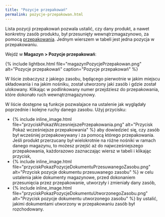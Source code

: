 ```yaml
---
title: "Pozycje przepakowań"
permalink: pozycje-przepakowan.html
---
```


Lista pozycji przepakowań pozwala ustalić, czy dany produkt, a nawet konkretny zasób produktu, był przesunięty wewnątrzmagazynowo, za pomocą [przepakowania](/przepakowania). Jednym wierszem w tabeli jest jedna pozycja w przepakowaniu.

Wejdź w **Magazyn > Pozycje przepakowań**:

{% include lightbox.html file="magazynPozycjePrzepakowan.png" alt="Pozycje przepakowań" caption="Pozycje przepakowań" %}

W liście zobaczysz z jakiego zasobu, będącego pierwotnie w jakim miejscu składowania i na jakim nośniku, został utworzony jaki zasób i gdzie został ulokowany. Klikając w podlinkowany numer przejdziesz do przepakowania, które dokonało ruch wewnątrzmagazynowy.

W liście dostępne są funkcje pozwalajace na ustalenie jak wyglądały poprzednie i kolejne ruchy danego zasobu. Użyj przycisku:

- {% include inline_image.html file="przyciskPokazWczesniejszePrzepakowania.png" alt="Przycisk Pokaż wcześniejsze przepakowania" %} aby dowiedzieć się, czy zasób był wcześniej przepakowywany i za pomocą którego przepakowania. Jeśli produkt przerzucany był wielokrotnie na różne nośniki w ramach danego magazynu, to możesz przejść aż do najwcześniejszego przepakowania, każdorazowo zaznaczając wiersz w tabeli i klikając przycisk,
- {% include inline_image.html file="przyciskPokazPozycjeDokumentuPrzesuwanegoZasobu.png" alt="Przycisk pozycje dokumentu przesuwanego zasobu" %} w celu ustalenia jakie dokumenty magazynowe, przed dokonaniem przesunięcia przez przepakowanie, utworzyły i zmieniały dany zasób,
- {% include inline_image.html file="przyciskPokazPozycjeDokumentuUtworzonegoZasobu.png" alt="Przycisk pozycje dokumentu utworzonego zasobu" %} by ustalić, jakimi dokumentami utworzony w przepakowaniu zasób był rozchodowany.
